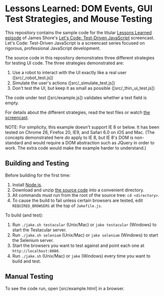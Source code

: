 Lessons Learned: DOM Events, GUI Test Strategies, and Mouse Testing
=============

This repository contains the sample code for the titular [Lessons Learned episode](http://www.letscodejavascript.com/v3/episodes/lessons_learned/10) of James Shore's [Let's Code: Test-Driven JavaScript](http://www.letscodejavascript.com) screencast. Let's Code: Test-Driven JavaScript is a screencast series focused on rigorous, professional JavaScript development.

The source code in this repository demonstrates three different strategies for testing UI code. The three strategies demonstrated are:

1. Use a robot to interact with the UI exactly like a real user ([src/_robot_test.js])
2. Simulate the user's actions ([src/_simulate_test.js])
3. Don't test the UI, but keep it as small as possible ([src/_thin_ui_test.js])

The code under test ([src/example.js]) validates whether a text field is empty.

For details about the different strategies, read the test files or watch [the screencast](http://www.letscodejavascript.com/v3/episodes/lessons_learned/10).

NOTE: For simplicity, this example doesn't support IE 8 or below. It has been tested on Chrome 26, Firefox 20, IE9, and Safari 6.0 on iOS and Mac. (The concepts demonstrated here *do* apply to IE 8, but IE 8's DOM is non-standard and would require a DOM abstraction such as JQuery in order to work. The extra code would make the example harder to understand.)


Building and Testing
--------------------

Before building for the first time:

1. Install [Node.js](http://nodejs.org/download/).
2. Download and unzip [the source code](https://github.com/jamesshore/ll10_gui_test_strategies/archive/master.zip) into a convenient directory.
3. All commands must run from the root of the source tree: `cd <directory>`.
4. To cause the build to fail unless certain browsers are tested, edit `REQUIRED_BROWSERS` at the top of `Jakefile.js`.

To build (and test):

1. Run `./jake.sh testacular` (Unix/Mac) or `jake testacular` (Windows) to start the Testacular server.
2. Run `./jake.sh selenium` (Unix/Mac) or `jake selenium` (Windows) to start the Selenium server.
3. Start the browsers you want to test against and point each one at `http://localhost:8080`.
4. Run `./jake.sh` (Unix/Mac) or `jake` (Windows) every time you want to build and test.


Manual Testing
--------------

To see the code run, open [src/example.html] in a browser.